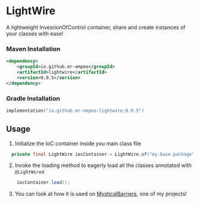 # LightWire
A lightweight InvesrionOfControl container, share and create instances of your classes with ease!

### Maven Installation
```xml
<dependency>
    <groupId>io.github.mr-empee</groupId>
    <artifactId>lightwire</artifactId>
    <version>0.0.5</version>
</dependency>
```

### Gradle Installation
```kotlin
implementation("io.github.mr-empee:lightwire:0.0.5")
```

## Usage

1. Initialize the IoC container inside you main class file
```java
  private final LightWire iocContainer = LightWire.of("my.base.package");
```
2. Invoke the loading method to eagerly load all the classes annotated with `@LightWired`
```java
    iocContainer.load();
```
3. You can look at how it is used on [MysticalBarriers](https://github.com/Mr-EmPee/MysticalBarriers), one of my projects!
